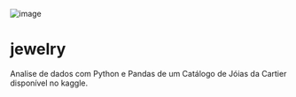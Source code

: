 ![image](https://user-images.githubusercontent.com/68438464/139738173-5f46fc78-6171-49e3-80de-a6ba04bfe30d.png)

# jewelry

Analise de dados com Python e Pandas de um Catálogo de Jóias da Cartier disponível no kaggle.
